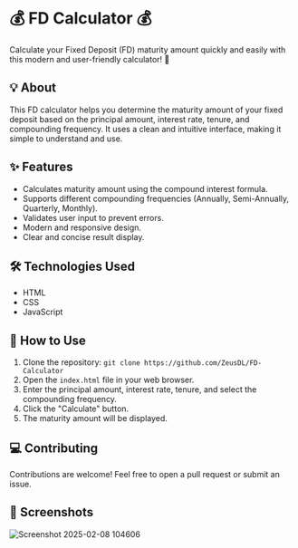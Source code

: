 # 💰 FD Calculator 💰

Calculate your Fixed Deposit (FD) maturity amount quickly and easily with this modern and user-friendly calculator! 🚀

## 💡 About

This FD calculator helps you determine the maturity amount of your fixed deposit based on the principal amount, interest rate, tenure, and compounding frequency.  It uses a clean and intuitive interface, making it simple to understand and use.

## ✨ Features

*   Calculates maturity amount using the compound interest formula.
*   Supports different compounding frequencies (Annually, Semi-Annually, Quarterly, Monthly).
*   Validates user input to prevent errors.
*   Modern and responsive design.
*   Clear and concise result display.

## 🛠️ Technologies Used

*   HTML
*   CSS
*   JavaScript

## 🚀 How to Use

1.  Clone the repository: `git clone https://github.com/ZeusDL/FD-Calculator`
2.  Open the `index.html` file in your web browser.
3.  Enter the principal amount, interest rate, tenure, and select the compounding frequency.
4.  Click the "Calculate" button.
5.  The maturity amount will be displayed.

## 💻 Contributing

Contributions are welcome! Feel free to open a pull request or submit an issue.

## 📸 Screenshots
![Screenshot 2025-02-08 104606](https://github.com/user-attachments/assets/a4421872-e582-4ebb-ad02-f6873449a4c4)
